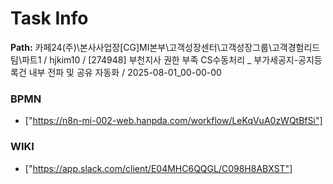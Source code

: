 # Task Info

**Path:** 카페24(주)\본사사업장\[CG]MI본부\고객성장센터\고객성장그룹\고객경험리드팀\파트1 / hjkim10 / [274948] 부천지사 권한 부족 CS수동처리 _ 부가세공지-공지등록건 내부 전파 및 공유 자동화 / 2025-08-01_00-00-00

### BPMN
- ["https://n8n-mi-002-web.hanpda.com/workflow/LeKqVuA0zWQtBfSi"]

### WIKI
- ["https://app.slack.com/client/E04MHC6QQGL/C098H8ABXST"]

